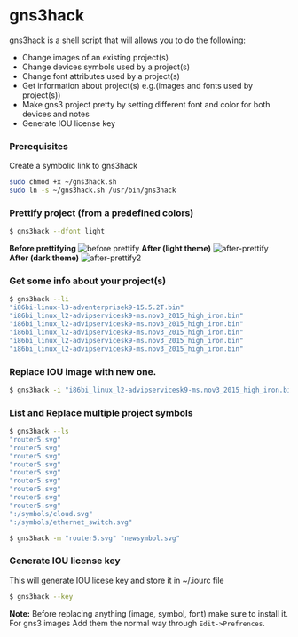 		
# gns3hack

gns3hack is a shell script that will allows you to do the following:
- Change images of an existing project(s)
- Change devices symbols used by a project(s)
- Change font attributes used by a project(s)
- Get information about project(s) e.g.(images and fonts used by project(s))
- Make gns3 project pretty by setting different font and color for both devices and notes
- Generate IOU license key

### Prerequisites
Create a symbolic link to gns3hack
```sh
sudo chmod +x ~/gns3hack.sh
sudo ln -s ~/gns3hack.sh /usr/bin/gns3hack
```
### Prettify project (from a predefined colors)
```sh
$ gns3hack --dfont light
```
**Before prettifying**
![before prettify](https://user-images.githubusercontent.com/10103340/40515671-89ab6c94-5f62-11e8-9ad7-b1fba5f30837.png)
**After (light theme)**
![after-prettify](https://user-images.githubusercontent.com/10103340/40515676-8bc9965e-5f62-11e8-8caa-40a8b5306750.png)
**After (dark theme)**
![after-prettify2](https://user-images.githubusercontent.com/10103340/40515678-8db4b2fa-5f62-11e8-99d8-255e8d6d0d1f.png)

### Get some info about your project(s) 
```sh
$ gns3hack --li
"i86bi-linux-l3-adventerprisek9-15.5.2T.bin"
"i86bi_linux_l2-advipservicesk9-ms.nov3_2015_high_iron.bin"
"i86bi_linux_l2-advipservicesk9-ms.nov3_2015_high_iron.bin"
"i86bi_linux_l2-advipservicesk9-ms.nov3_2015_high_iron.bin"
"i86bi_linux_l2-advipservicesk9-ms.nov3_2015_high_iron.bin"
"i86bi_linux_l2-advipservicesk9-ms.nov3_2015_high_iron.bin"
```
### Replace IOU image with new one.
```sh
$ gns3hack -i "i86bi_linux_l2-advipservicesk9-ms.nov3_2015_high_iron.bin" "i86bi-linux-l2-adventerprisek9-15.6.1T.bin"
```
### List and Replace multiple project symbols 
```sh
$ gns3hack --ls
"router5.svg"
"router5.svg"
"router5.svg"
"router5.svg"
"router5.svg"
"router5.svg"
"router5.svg"
"router5.svg"
"router5.svg"
":/symbols/cloud.svg"
":/symbols/ethernet_switch.svg"
```
```sh
$ gns3hack -m "router5.svg" "newsymbol.svg"
```
### Generate IOU license key
This will generate IOU licese key and store it in ~/.iourc file
```sh
$ gns3hack --key
```
**Note:**
Before replacing anything (image, symbol, font) make sure to install it.
For gns3 images Add them the normal way through `Edit->Prefrences`.
